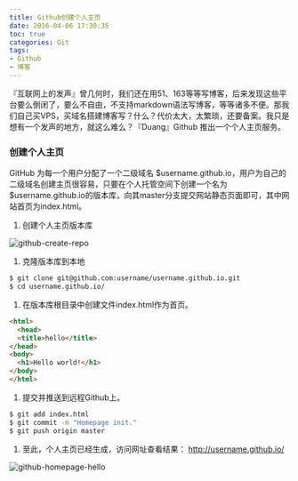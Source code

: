 ```yaml
---
title: Github创建个人主页
date: 2016-04-06 17:30:35
toc: true
categories: Git
tags: 
- Github
- 博客
---
```


『互联网上的发声』曾几何时，我们还在用51、163等等写博客，后来发现这些平台要么倒闭了，要么不自由，不支持markdown语法写博客，等等诸多不便。那我们自己买VPS，买域名搭建博客写？什么？代价太大，太繁琐，还要备案。我只是想有一个发声的地方，就这么难么？『Duang』Github 推出一个个人主页服务。

### 创建个人主页

GitHub 为每一个用户分配了一个二级域名 $username.github.io，用户为自己的二级域名创建主页很容易，只要在个人托管空间下创建一个名为 $username.github.io的版本库，向其master分支提交网站静态页面即可，其中网站首页为index.html。

1. 创建个人主页版本库

  ![github-create-repo](http://7xsk2b.com2.z0.glb.clouddn.com/image/github-create-repo.png)

1. 克隆版本库到本地

  ``` bash
  $ git clone git@github.com:username/username.github.io.git
  $ cd username.github.io/
  ```
1. 在版本库根目录中创建文件index.html作为首页。

  ``` html
  <html>
    <head>
    <title>hello</title>
  </head>
  <body>
    <h1>Hello world!</h1>
  </body>
  </html>
  ```

1. 提交并推送到远程Github上。

  ``` bash
  $ git add index.html
  $ git commit -m "Homepage init."
  $ git push origin master
  ```

1. 至此，个人主页已经生成，访问网址查看结果： http://username.github.io/

  ![github-homepage-hello](http://7xsk2b.com2.z0.glb.clouddn.com/image/github-homepage-hello.png)
